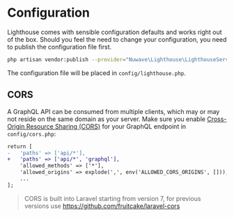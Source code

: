 # Configuration

Lighthouse comes with sensible configuration defaults and works right out of the box.
Should you feel the need to change your configuration, you need to publish the configuration file first.

```bash
php artisan vendor:publish --provider="Nuwave\Lighthouse\LighthouseServiceProvider" --tag=config
```

The configuration file will be placed in `config/lighthouse.php`.

## CORS

A GraphQL API can be consumed from multiple clients, which may or may not reside
on the same domain as your server. Make sure you enable [Cross-Origin Resource Sharing (CORS)](https://laravel.com/docs/7.x/routing#cors)
for your GraphQL endpoint in `config/cors.php`:

```diff
return [
-   'paths' => ['api/*'],
+   'paths' => ['api/*', 'graphql'],
    'allowed_methods' => ['*'],
    'allowed_origins' => explode(',', env('ALLOWED_CORS_ORIGINS', [])),
    ...
];
``` 

> CORS is built into Laravel starting from version 7, for previous versions use https://github.com/fruitcake/laravel-cors
